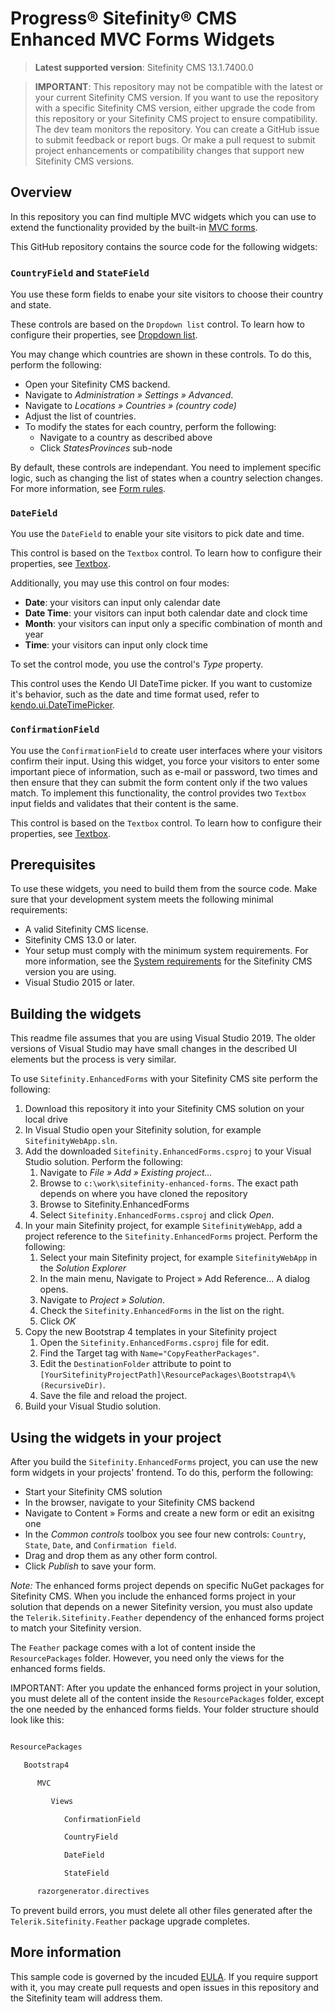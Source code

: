 Progress® Sitefinity® CMS Enhanced MVC Forms Widgets
====================================================

> **Latest supported version**: Sitefinity CMS 13.1.7400.0

>**IMPORTANT**: This repository may not be compatible with the latest or your current Sitefinity CMS version. If you want to use the repository with a specific Sitefinity CMS version, either upgrade the code from this repository or your Sitefinity CMS project to ensure compatibility.<br/>
The dev team monitors the repository. You can create a GitHub issue to submit feedback or report bugs. Or make a pull request to submit project enhancements or compatibility changes that support new Sitefinity CMS versions.

## Overview

In this repository you can find multiple MVC widgets which you can use to extend the functionality provided by the built-in [MVC forms](https://www.progress.com/documentation/sitefinity-cms/forms).

This GitHub repository contains the source code for the following widgets:

### `CountryField` and `StateField`

You use these form fields to enabe your site visitors to choose their country and state.

These controls are based on the `Dropdown list` control. To learn how to configure their properties, see [Dropdown list](https://www.progress.com/documentation/sitefinity-cms/dropdown-list).

You may change which countries are shown in these controls. To do this, perform the following:
* Open your Sitefinity CMS backend.
* Navigate to *Administration » Settings » Advanced*.
* Navigate to *Locations » Countries  » (country code)*
* Adjust the list of countries.
* To modify the states for each country, perform the following:
  * Navigate to a country as described above
  * Click *StatesProvinces* sub-node

By default, these controls are independant. You need to implement specific logic, such as changing the list of states when a country selection changes. For more information, see [Form rules](https://www.progress.com/documentation/sitefinity-cms/form-rules).

### `DateField`

You use the `DateField` to enable your site visitors to pick date and time.

This control is based on the `Textbox` control.  To learn how to configure their properties, see [Textbox](https://www.progress.com/documentation/sitefinity-cms/textbox).

Additionally, you may use this control on four modes:

* __Date__: your visitors can input only calendar date
* __Date Time__: your visitors can input both calendar date and clock time
* __Month__: your visitors can input only a specific combination of month and year
* __Time__: your visitors can input only clock time

To set the control mode, you use the control's *Type* property.

This control uses the Kendo UI DateTime picker. If you want to customize it's behavior, such as the date and time format used, refer to [kendo.ui.DateTimePicker](https://docs.telerik.com/kendo-ui/api/javascript/ui/datetimepicker).


### `ConfirmationField`

You use the `ConfirmationField` to create user interfaces where your visitors confirm their input. Using this widget, you force your visitors to enter some important piece of information, such as e-mail or password, two times and then ensure that they can submit the form content only if the two values match.
To implement this functionality, the control provides two `Textbox` input fields and validates that their content is the same.

This control is based on the `Textbox` control. To learn how to configure their properties, see [Textbox](https://www.progress.com/documentation/sitefinity-cms/textbox).

## Prerequisites

To use these widgets, you need to build them from the source code. Make sure that your development system meets the following minimal requirements:

* A valid Sitefinity CMS license.
* Sitefinity CMS 13.0 or later.
* Your setup must comply with the minimum system requirements.
For more information, see the [System requirements](https://www.progress.com/documentation/sitefinity-cms/system-requirements) for the Sitefinity CMS version you are using.
* Visual Studio 2015 or later.

## Building the widgets

This readme file assumes that you are using Visual Studio 2019. The older versions of Visual Studio may have small changes in the described UI elements but the process is very similar.

To use `Sitefinity.EnhancedForms` with your Sitefinity CMS site perform the following:

1. Download this repository it into your Sitefinity CMS solution on your local drive
2. In Visual Studio open your Sitefinity solution, for example `SitefinityWebApp.sln`.
3. Add the downloaded `Sitefinity.EnhancedForms.csproj` to your Visual Studio solution. Perform the following:
   1. Navigate to *File » Add » Existing project...*
   2. Browse to `c:\work\sitefinity-enhanced-forms`. The exact path depends on where you have cloned the repository
   3. Browse to Sitefinity.EnhancedForms
   4. Select `Sitefinity.EnhancedForms.csproj` and click *Open*.
4. In your main Sitefinity project, for example `SitefinityWebApp`, add a project reference to the `Sitefinity.EnhancedForms` project. Perform the following:
   1. Select your main Sitefinity project, for example `SitefinityWebApp` in the *Solution Explorer*
   2. In the main menu, Navigate to Project » Add Reference... A dialog opens.
   3. Navigate to *Project » Solution*.
   4. Check the `Sitefinity.EnhancedForms` in the list on the right.
   5. Click *OK*
5. Copy the new Bootstrap 4 templates in your Sitefinity project
	1. Open the `Sitefinity.EnhancedForms.csproj` file for edit.
	2. Find the Target tag with `Name="CopyFeatherPackages"`.
	3. Edit the `DestinationFolder` attribute to point to `[YourSitefinityProjectPath]\ResourcePackages\Bootstrap4\%(RecursiveDir)`.
	4. Save the file and reload the project.
6. Build your Visual Studio solution.

## Using the widgets in your project

After you build the `Sitefinity.EnhancedForms` project, you can use the new form widgets in your projects' frontend. To do this, perform the following:

* Start your Sitefinity CMS solution
* In the browser, navigate to your Sitefinity CMS backend
* Navigate to Content » Forms and create a new form or edit an exisitng one
* In the *Common controls* toolbox you see four new controls: `Country`, `State`, `Date`, and `Confirmation field`.
* Drag and drop them as any other form control.
* Click *Publish* to save your form.


*Note:* The enhanced forms project depends on specific NuGet packages for Sitefinity CMS. When you include the enhanced forms project in your solution that depends on a newer Sitefinity version, you must also update the ```Telerik.Sitefinity.Feather``` dependency of the enhanced forms project to match your Sitefinity version.

The ```Feather``` package comes with a lot of content inside the ```ResourcePackages``` folder. However, you need only the views for the enhanced forms fields.  

IMPORTANT: After you update the enhanced forms project in your solution, you must delete all of the content inside the ```ResourcePackages``` folder, except the one needed by the enhanced forms fields. Your folder structure should look like this:

 
```bash

ResourcePackages

   Bootstrap4

      MVC

         Views

            ConfirmationField

            CountryField

            DateField

            StateField

      razorgenerator.directives

 ``` 

To prevent build errors, you must delete all other files generated after the ```Telerik.Sitefinity.Feather``` package upgrade completes.

## More information

This sample code is governed by the incuded [EULA](https://github.com/Sitefinity/enhanced-forms/blob/master/EULA.md). If you require support with it, you may create pull requests and open issues in this repository and the Sitefinity team will address them.
